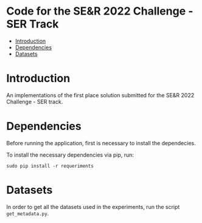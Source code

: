 # Code for the SE&R 2022 Challenge - SER Track

- [Introduction](#Introduction)
- [Dependencies](#Dependencies)
- [Datasets](#Datasets)

# Introduction

An implementations of the first place solution submitted for the SE&R 2022 Challenge - SER track.

# Dependencies

Before running the application, first is necessary to install the dependecies.

To install the necessary dependencies via pip, run:

```
sudo pip install -r requeriments
```

# Datasets

In order to get all the datasets used in the experiments, run the script ```get_metadata.py```.
